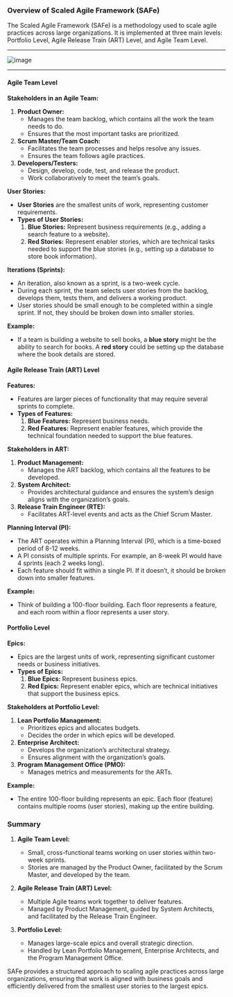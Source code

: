 ### Overview of Scaled Agile Framework (SAFe)

The Scaled Agile Framework (SAFe) is a methodology used to scale agile practices across large organizations. It is implemented at three main levels: Portfolio Level, Agile Release Train (ART) Level, and Agile Team Level. 

---
  ![image](https://github.com/Akmeena4u/SDLC-Agile-Scrum-Fundamentals/assets/93425334/a5781022-c93b-473c-884f-69303feb6d26)

---
#### Agile Team Level

**Stakeholders in an Agile Team:**
1. **Product Owner:**
   - Manages the team backlog, which contains all the work the team needs to do.
   - Ensures that the most important tasks are prioritized.
2. **Scrum Master/Team Coach:**
   - Facilitates the team processes and helps resolve any issues.
   - Ensures the team follows agile practices.
3. **Developers/Testers:**
   - Design, develop, code, test, and release the product.
   - Work collaboratively to meet the team’s goals.

**User Stories:**
- **User Stories** are the smallest units of work, representing customer requirements.
- **Types of User Stories:**
  1. **Blue Stories:** Represent business requirements (e.g., adding a search feature to a website).
  2. **Red Stories:** Represent enabler stories, which are technical tasks needed to support the blue stories (e.g., setting up a database to store book information).

**Iterations (Sprints):**
- An iteration, also known as a sprint, is a two-week cycle.
- During each sprint, the team selects user stories from the backlog, develops them, tests them, and delivers a working product.
- User stories should be small enough to be completed within a single sprint. If not, they should be broken down into smaller stories.

**Example:**
- If a team is building a website to sell books, a **blue story** might be the ability to search for books. A **red story** could be setting up the database where the book details are stored.

#### Agile Release Train (ART) Level

**Features:**
- Features are larger pieces of functionality that may require several sprints to complete.
- **Types of Features:**
  1. **Blue Features:** Represent business needs.
  2. **Red Features:** Represent enabler features, which provide the technical foundation needed to support the blue features.

**Stakeholders in ART:**
1. **Product Management:**
   - Manages the ART backlog, which contains all the features to be developed.
2. **System Architect:**
   - Provides architectural guidance and ensures the system’s design aligns with the organization’s goals.
3. **Release Train Engineer (RTE):**
   - Facilitates ART-level events and acts as the Chief Scrum Master.

**Planning Interval (PI):**
- The ART operates within a Planning Interval (PI), which is a time-boxed period of 8-12 weeks.
- A PI consists of multiple sprints. For example, an 8-week PI would have 4 sprints (each 2 weeks long).
- Each feature should fit within a single PI. If it doesn’t, it should be broken down into smaller features.

**Example:**
- Think of building a 100-floor building. Each floor represents a feature, and each room within a floor represents a user story.

#### Portfolio Level

**Epics:**
- Epics are the largest units of work, representing significant customer needs or business initiatives.
- **Types of Epics:**
  1. **Blue Epics:** Represent business epics.
  2. **Red Epics:** Represent enabler epics, which are technical initiatives that support the business epics.

**Stakeholders at Portfolio Level:**
1. **Lean Portfolio Management:**
   - Prioritizes epics and allocates budgets.
   - Decides the order in which epics will be developed.
2. **Enterprise Architect:**
   - Develops the organization’s architectural strategy.
   - Ensures alignment with the organization’s goals.
3. **Program Management Office (PMO):**
   - Manages metrics and measurements for the ARTs.

**Example:**
- The entire 100-floor building represents an epic. Each floor (feature) contains multiple rooms (user stories), making up the entire building.

### Summary

1. **Agile Team Level:**
   - Small, cross-functional teams working on user stories within two-week sprints.
   - Stories are managed by the Product Owner, facilitated by the Scrum Master, and developed by the team.

2. **Agile Release Train (ART) Level:**
   - Multiple Agile teams work together to deliver features.
   - Managed by Product Management, guided by System Architects, and facilitated by the Release Train Engineer.

3. **Portfolio Level:**
   - Manages large-scale epics and overall strategic direction.
   - Handled by Lean Portfolio Management, Enterprise Architects, and the Program Management Office.

SAFe provides a structured approach to scaling agile practices across large organizations, ensuring that work is aligned with business goals and efficiently delivered from the smallest user stories to the largest epics.
